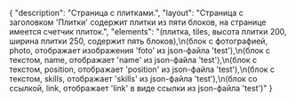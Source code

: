 {
"description": "Страница с плитками.",
"layout": "Страница с заголовком 'Плитки' содержит плитки из пяти блоков, на странице имеется счетчик плиток.",
"elements": "(плитка, tiles, высота плитки 200, ширина плитки 250, содержит пять блоков),\n(блок с фотографией, photo, отображает изображения 'foto' из json-файла 'test'),\n(блок с текстом, name, отображает 'name' из json-файла 'test'),\n(блок с текстом, position, отображает 'position' из json-файла 'test'),\n(блок с текстом, skills, отображает 'skills' из json-файла 'test'),\n(блок со ссылкой, link, отображает 'link' в виде ссылки из json-файла 'test')"
}